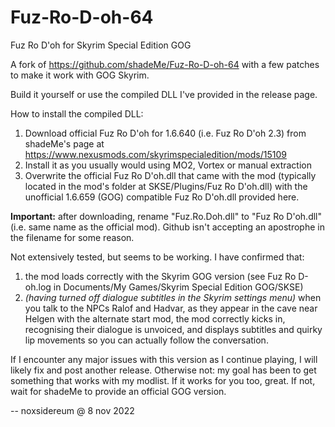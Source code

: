 # Fuz-Ro-D-oh-64
Fuz Ro D'oh for Skyrim Special Edition GOG

A fork of https://github.com/shadeMe/Fuz-Ro-D-oh-64 with a few patches to make it work with GOG Skyrim.

Build it yourself or use the compiled DLL I've provided in the release page.

How to install the compiled DLL:

 1. Download official Fuz Ro D'oh for 1.6.640 (i.e. Fuz Ro D'oh 2.3) from shadeMe's page at https://www.nexusmods.com/skyrimspecialedition/mods/15109
 2. Install it as you usually would using MO2, Vortex or manual extraction
 3. Overwrite the official Fuz Ro D'oh.dll that came with the mod (typically located in the mod's folder at SKSE/Plugins/Fuz Ro D'oh.dll) with the unofficial 1.6.659 (GOG) compatible Fuz Ro D'oh.dll provided here.
 
**Important:** after downloading, rename "Fuz.Ro.Doh.dll" to "Fuz Ro D'oh.dll" (i.e. same name as the official mod). Github isn't accepting an apostrophe in the filename for some reason.

Not extensively tested, but seems to be working. I have confirmed that:

  1. the mod loads correctly with the Skyrim GOG version (see Fuz Ro D-oh.log in Documents/My Games/Skyrim Special Edition GOG/SKSE)
  2. _(having turned off dialogue subtitles in the Skyrim settings menu)_ when you talk to the NPCs Ralof and Hadvar, as they appear in the cave near Helgen with the alternate start mod, the mod correctly kicks in, recognising their dialogue is unvoiced, and displays subtitles and quirky lip movements so you can actually follow the conversation.

If I encounter any major issues with this version as I continue playing, I will likely fix and post another release. Otherwise not: my goal has been to get something that works with my modlist. If it works for you too, great. If not, wait for shadeMe to provide an official GOG version.

-- noxsidereum @ 8 nov 2022
